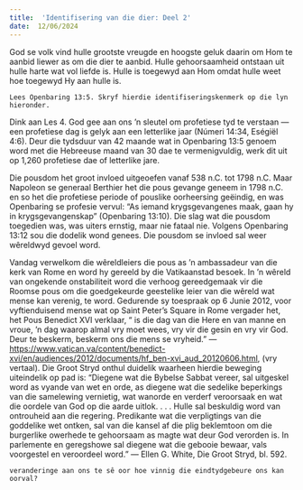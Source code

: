```yaml
---
title:  'Identifisering van die dier: Deel 2'
date:  12/06/2024
---
```


God se volk vind hulle grootste vreugde en hoogste geluk daarin om Hom te aanbid liewer as om die dier te aanbid.  Hulle gehoorsaamheid ontstaan uit hulle harte wat vol liefde is. Hulle is toegewyd aan Hom omdat hulle weet hoe toegewyd Hy aan hulle is.

`Lees Openbaring 13:5. Skryf hierdie identifiseringskenmerk op die lyn hieronder.`

Dink aan Les 4. God gee aan ons ’n sleutel om profetiese tyd te verstaan — een profetiese dag is gelyk aan een letterlike jaar (Númeri 14:34, Eségiël 4:6). Deur die tydsduur van 42 maande wat in Openbaring 13:5 genoem word met die Hebreeuse maand van 30 dae te vermenigvuldig, werk dit uit op 1,260 profetiese dae of letterlike jare.

Die pousdom het groot invloed uitgeoefen vanaf 538 n.C. tot 1798 n.C. Maar Napoleon se generaal Berthier het die pous gevange geneem in 1798 n.C. en so het die profetiese periode of pouslike oorheersing geëindig, en was Openbaring se profesie vervul:  “As iemand krygsgevangenes maak, gaan hy in krygsgevangenskap” (Openbaring 13:10). Die slag wat die pousdom toegedien was, was uiters ernstig, maar nie fataal nie. Volgens Openbaring 13:12 sou die dodelik wond genees. Die pousdom se invloed sal weer wêreldwyd gevoel word.

Vandag verwelkom die wêreldleiers die pous as ’n ambassadeur van die kerk van Rome en word hy gereeld by die Vatikaanstad besoek. In ’n wêreld van ongekende onstabiliteit word die verhoog gereedgemaak vir die Roomse pous om die goedgekeurde geestelike leier van die wêreld wat mense kan verenig, te word. Gedurende sy toespraak op 6 Junie 2012, voor vyftienduisend mense wat op Saint Peter’s Square in Rome vergader het, het Pous Benedict XVI verklaar, “ is die dag van die Here en van manne en vroue, ’n dag waarop almal vry moet wees, vry vir die gesin en vry vir God.  Deur  te beskerm, beskerm ons die mens se vryheid.” — https://www.vatican.va/content/benedict-xvi/en/audiences/2012/documents/hf_ben-xvi_aud_20120606.html, (vry vertaal). Die Groot Stryd onthul duidelik waarheen hierdie beweging uiteindelik op pad is: “Diegene wat die Bybelse Sabbat vereer, sal uitgeskel word as vyande van wet en orde, as diegene wat die sedelike beperkings van die samelewing vernietig, wat wanorde en verderf veroorsaak en wat die oordele van God op die aarde uitlok. . . . Hulle sal beskuldig word van ontrouheid aan die regering.  Predikante wat die verpligtings van die goddelike wet ontken, sal van die kansel af die plig beklemtoon om die burgerlike owerhede te gehoorsaam as magte wat deur God verorden is.  In parlemente en geregshowe sal diegene wat die gebooie bewaar, vals voorgestel en veroordeel word.” — Ellen G. White, Die Groot Stryd, bl. 592.

`veranderinge aan ons te sê oor hoe vinnig die eindtydgebeure ons kan oorval?`